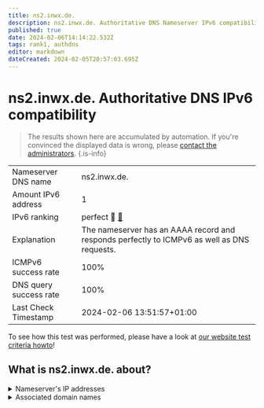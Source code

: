 ```yaml
---
title: ns2.inwx.de.
description: ns2.inwx.de. Authoritative DNS Nameserver IPv6 compatibility
published: true
date: 2024-02-06T14:14:22.532Z
tags: rank1, authdns
editor: markdown
dateCreated: 2024-02-05T20:57:03.695Z
---
```


# ns2.inwx.de. Authoritative DNS IPv6 compatibility

> The results shown here are accumulated by automation. If you're convinced the displayed data is wrong, please [contact the administrators](/howto/chat). 
{.is-info}




|   |   |
| - | - |
| Nameserver DNS name | ns2.inwx.de.
| Amount IPv6 address | 1
| IPv6 ranking | perfect :1st_place_medal: [🔗](/howto/ranking) |
| Explanation | The nameserver has an AAAA record and responds perfectly to ICMPv6 as well as DNS requests. |
| ICMPv6 success rate | 100%|
| DNS query success rate | 100% |
| Last Check Timestamp | 2024-02-06 13:51:57+01:00 |

To see how this test was performed, please have a look at [our website test criteria howto](/howto/testcriteria/authdns)!


## What is ns2.inwx.de. about?




<details>
<summary>Nameserver's IP addresses</summary>

2001:67c:10b8::104

</details>



<details>
<summary>Associated domain names</summary>

www.bremen.de

www.schleswig-holstein.de

</details>

